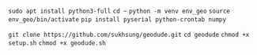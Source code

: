 `sudo apt install python3-full`
`cd ~`
`python -m venv env_geo`
`source env_geo/bin/activate`
`pip install pyserial python-crontab numpy`

`git clone https://github.com/sukhsung/geodude.git`
`cd geodude`
`chmod +x setup.sh`
`chmod +x geodude.sh`